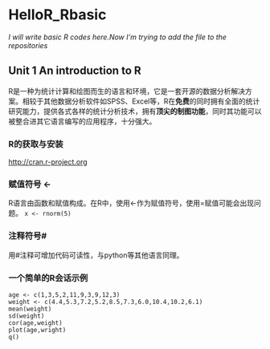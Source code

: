 # HelloR_Rbasic
*I will write basic R codes here.Now I'm trying to add the file to the repositories*
## Unit 1 An introduction to R
R是一种为统计计算和绘图而生的语言和环境，它是一套开源的数据分析解决方案。相较于其他数据分析软件如SPSS、Excel等，R在**免费**的同时拥有全面的统计研究能力，提供各式各样的统计分析技术，拥有**顶尖的制图功能**，同时其功能可以被整合进其它语言编写的应用程序，十分强大。
### R的获取与安装
http://cran.r-project.org
### 赋值符号 <-
R语言由函数和赋值构成。在R中，使用<-作为赋值符号，使用=赋值可能会出现问题。
`x <- rnorm(5)`
### 注释符号#
用#注释可增加代码可读性，与python等其他语言同理。
### 一个简单的R会话示例
```
age <- c(1,3,5,2,11,9,3,9,12,3)
weight <- c(4.4,5.3,7.2,5.2,8.5,7.3,6.0,10.4,10.2,6.1)
mean(weight)
sd(weight)
cor(age,weight)
plot(age,wright)
q()
```
